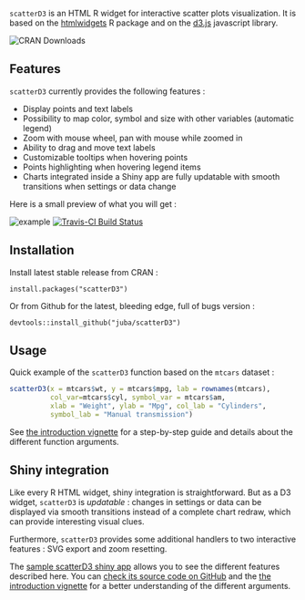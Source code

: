 `scatterD3` is an HTML R widget for interactive scatter plots visualization. It is based on the [htmlwidgets](http://www.htmlwidgets.org/) R package and on the [d3.js](http://d3js.org/) javascript 
library.

![CRAN Downloads](http://cranlogs.r-pkg.org/badges/last-month/scatterD3)

## Features

`scatterD3` currently provides the following features :

- Display points and text labels
- Possibility to map color, symbol and size with other variables (automatic legend)
- Zoom with mouse wheel, pan with mouse while zoomed in
- Ability to drag and move text labels
- Customizable tooltips when hovering points
- Points highlighting when hovering legend items
- Charts integrated inside a Shiny app are fully updatable with smooth transitions when settings or data change


Here is a small preview of what you will get :

![example](https://raw.github.com/juba/scatterD3/master/resources/scatterD3.gif) [![Travis-CI Build Status](https://travis-ci.org/juba/scatterD3.svg?branch=master)](https://travis-ci.org/juba/scatterD3)



## Installation

Install latest stable release from CRAN :

    install.packages("scatterD3")

Or from Github for the latest, bleeding edge, full of bugs version :

    devtools::install_github("juba/scatterD3")
    
## Usage

Quick example of the `scatterD3`  function based on the `mtcars` dataset :

```R
scatterD3(x = mtcars$wt, y = mtcars$mpg, lab = rownames(mtcars),
          col_var=mtcars$cyl, symbol_var = mtcars$am,
          xlab = "Weight", ylab = "Mpg", col_lab = "Cylinders",
          symbol_lab = "Manual transmission")
```
              
See [the introduction vignette](http://rpubs.com/juba/scatterD3) for a step-by-step guide and details about the different function arguments.

## Shiny integration

Like every R HTML widget, shiny integration is straightforward. But as a D3 widget, `scatterD3` is *updatable* : changes in settings or data can be displayed via smooth transitions instead of a complete chart redraw, which can provide interesting visual clues.

Furthermore, `scatterD3` provides some additional handlers to two interactive features : SVG export and zoom resetting.

The
[sample scatterD3 shiny app](http://data.nozav.org/app/scatterD3/) allows you to see the different features described here. You can [check its source code on GitHub](https://github.com/juba/scatterD3_shiny_app) and the [the introduction vignette](http://rpubs.com/juba/scatterD3) for a better understanding of the different arguments.
